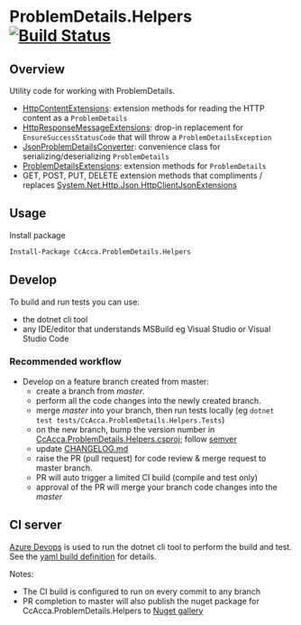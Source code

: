 # ProblemDetails.Helpers [![Build Status](https://dev.azure.com/christianacca/ProblemDetails.Helpers/_apis/build/status/christianacca.ProblemDetails.Helpers?branchName=master)](https://dev.azure.com/christianacca/ProblemDetails.Helpers/_build/latest?definitionId=7&branchName=master)

## Overview

Utility code for working with ProblemDetails.

* [HttpContentExtensions](src/CcAcca.ProblemDetails.Helpers/HttpContentExtensions.cs): extension methods for reading the HTTP content as a `ProblemDetails`
* [HttpResponseMessageExtensions](src/CcAcca.ProblemDetails.Helpers/HttpResponseMessageExtensions.cs): drop-in replacement for `EnsureSuccessStatusCode` that will throw a `ProblemDetailsException`
* [JsonProblemDetailsConverter](src/CcAcca.ProblemDetails.Helpers/JsonProblemDetailsConverter.cs): convenience class for serializing/deserializing `ProblemDetails`
* [ProblemDetailsExtensions](src/CcAcca.ProblemDetails.Helpers/ProblemDetailsExtensions.cs): extension methods for `ProblemDetails`
* GET, POST, PUT, DELETE extension methods that compliments / replaces [System.Net.Http.Json.HttpClientJsonExtensions](https://docs.microsoft.com/en-us/dotnet/api/system.net.http.json.httpclientjsonextensions?view=net-5.0)

## Usage

Install package

   ```cmd
   Install-Package CcAcca.ProblemDetails.Helpers
   ```

## Develop

To build and run tests you can use:

* the dotnet cli tool
* any IDE/editor that understands MSBuild eg Visual Studio or Visual Studio Code

### Recommended workflow

* Develop on a feature branch created from master:
  * create a branch from *master*.
  * perform all the code changes into the newly created branch.
  * merge *master* into your branch, then run tests locally (eg `dotnet test tests/CcAcca.ProblemDetails.Helpers.Tests`)
  * on the new branch, bump the version number in [CcAcca.ProblemDetails.Helpers.csproj](src/CcAcca.ProblemDetails.Helpers/CcAcca.ProblemDetails.Helpers.csproj); follow [semver](https://semver.org/)
  * update [CHANGELOG.md](./CHANGELOG.md)
  * raise the PR (pull request) for code review & merge request to master branch.
  * PR will auto trigger a limited CI build (compile and test only)
  * approval of the PR will merge your branch code changes into the *master*

## CI server

[Azure Devops](https://dev.azure.com/christianacca/ProblemDetails.Helpers) is used to run the dotnet cli tool to perform the build and test. See the [yaml build definition](azure-pipelines.yml) for details.

Notes:

* The CI build is configured to run on every commit to any branch
* PR completion to master will also publish the nuget package for CcAcca.ProblemDetails.Helpers to [Nuget gallery](https://www.nuget.org/packages/CcAcca.ProblemDetails.Helpers/)
